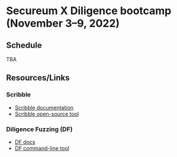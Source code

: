 # Secureum X Diligence bootcamp (November 3–9, 2022)



## Schedule

TBA

## Resources/Links

### Scribble

- [Scribble documentation](https://docs.scribble.codes)
- [Scribble open-source tool](https://github.com/ConsenSys/Scribble)

### Diligence Fuzzing (DF)

- [DF docs](https://fuzzing-docs.diligence.tools)
- [DF command-line tool](https://github.com/ConsenSys/diligence-fuzzing)
